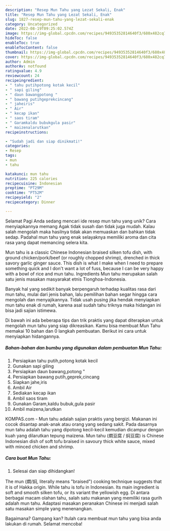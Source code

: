```yaml
---
description: "Resep Mun Tahu yang Lezat Sekali, Enak"
title: "Resep Mun Tahu yang Lezat Sekali, Enak"
slug: 1827-resep-mun-tahu-yang-lezat-sekali-enak
category: Uncategorized
date: 2022-08-19T09:25:02.574Z
image: https://img-global.cpcdn.com/recipes/94935352814640f3/680x482cq70/mun-tahu-foto-resep-utama.jpg
hideToc: false
enableToc: true
enableTocContent: false
thumbnail: https://img-global.cpcdn.com/recipes/94935352814640f3/680x482cq70/mun-tahu-foto-resep-utama.jpg
cover: https://img-global.cpcdn.com/recipes/94935352814640f3/680x482cq70/mun-tahu-foto-resep-utama.jpg
author: Admin
authorAv: notfound
ratingvalue: 4.9
reviewcount: 24
recipeingredient:
- " tahu putihpotong kotak kecil"
- " sapi giling"
- " daun bawangpotong "
- " bawang putihgeprekcincang"
- " jaheiris"
- " Air"
- " kecap ikan"
- " saos tiram"
- " Garamkaldu bubukgula pasir"
- " maizenalarutkan"
recipeinstructions:

- "Sudah jadi dan siap dinikmati!"
categories:
- Resep
tags:
- mun
- tahu

katakunci: mun tahu 
nutrition: 225 calories
recipecuisine: Indonesian
preptime: "PT29M"
cooktime: "PT52M"
recipeyield: "2"
recipecategory: Dinner

---
```



Selamat Pagi Anda sedang mencari ide resep mun tahu yang unik? Cara menyiapkannya memang Agak tidak susah dan tidak juga mudah. Kalau salah mengolah maka hasilnya tidak akan memuaskan dan bahkan tidak sedap. Padahal mun tahu yang enak selayaknya memiliki aroma dan cita rasa yang dapat memancing selera kita.


Mun tahu is a classic Chinese Indonesian braised silken tofu dish, with ground chicken/pork/beef (or roughly chopped shrimp), drenched in thick savory garlic ginger sauce. This dish is what I make when I need to prepare something quick and I don&#39;t want a lot of fuss, because I can be very happy with a bowl of rice and mun tahu. Ingredients Mun tahu merupakan salah satu jenis masakan masyarakat etnis Tionghoa-Indonesia.

Banyak hal yang sedikit banyak berpengaruh terhadap kualitas rasa dari mun tahu, mulai dari jenis bahan, lalu pemilihan bahan segar hingga cara mengolah dan menyajikannya. Tidak usah pusing jika hendak menyiapkan mun tahu enak di rumah, karena asal sudah tahu triknya maka hidangan ini bisa jadi sajian istimewa.


Di bawah ini ada beberapa tips dan trik praktis yang dapat diterapkan untuk mengolah mun tahu yang siap dikreasikan. Kamu bisa membuat Mun Tahu memakai 10 bahan dan 0 langkah pembuatan. Berikut ini cara untuk menyiapkan hidangannya.

<!--inarticleads1-->

##### Bahan-bahan dan bumbu yang digunakan dalam pembuatan Mun Tahu:

1. Persiapkan  tahu putih,potong kotak kecil
1. Gunakan  sapi giling
1. Persiapkan  daun bawang,potong &#34;
1. Persiapkan  bawang putih,geprek,cincang
1. Siapkan  jahe,iris
1. Ambil  Air
1. Sediakan  kecap ikan
1. Ambil  saos tiram
1. Gunakan  Garam,kaldu bubuk,gula pasir
1. Ambil  maizena,larutkan


KOMPAS.com - Mun tahu adalah sajian praktis yang bergizi. Makanan ini cocok disantap anak-anak atau orang yang sedang sakit. Pada dasarnya mun tahu adalah tahu yang dipotong kecil-kecil kemudian dicampur dengan kuah yang dilarutkan tepung maizena. Mun tahu (燜豆腐 / 焖豆腐) is Chinese Indonesian dish of soft tofu braised in savoury thick white sauce, mixed with minced chicken and shrimp. 

<!--inarticleads2-->

##### Cara buat Mun Tahu:


1. Selesai dan siap dihidangkan!

The mun (燜/焖, literally means &#34;braised&#34;) cooking technique suggests that it is of Hakka origin. While tahu is tofu in Indonesian. Its main ingredient is soft and smooth silken tofu, or its variant the yellowish egg. Di antara berbagai macam olahan tahu, salah satu makanan yang memiliki rasa gurih adalah mun tahu. Adaptasi masakan peranakan Chinese ini menjadi salah satu masakan simple yang menenangkan. 

Bagaimana? Gampang kan? Itulah cara membuat mun tahu yang bisa anda lakukan di rumah. Selamat mencoba!
